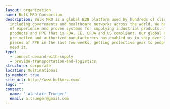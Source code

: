 ```yaml
---
layout: organization
name: Bulk MRO Consortium
description: Bulk MRO is a global B2B platform used by hundreds of clients
  including governments and healthcare networks across the world. We have years
  of experience and proven systems for supplying industrial products, medical
  products and PPE that is FDA, CE, CFDA and US compliant. Our global network of
  pre-vetted and authorized manufacturers has enabled us to ship over 20 million
  pieces of PPE in the last few weeks, getting protective gear to people who
  need it.
type:
  - connect-demand-with-supply
  - provide-transportation-and-logistics
structure: corporate
location: Multinational
is_member: true
site_url: http://www.bulkmro.com/
logo: ""
contact:
  name: " Alastair Trueger"
  email: a.trueger@gmail.com
---
```

